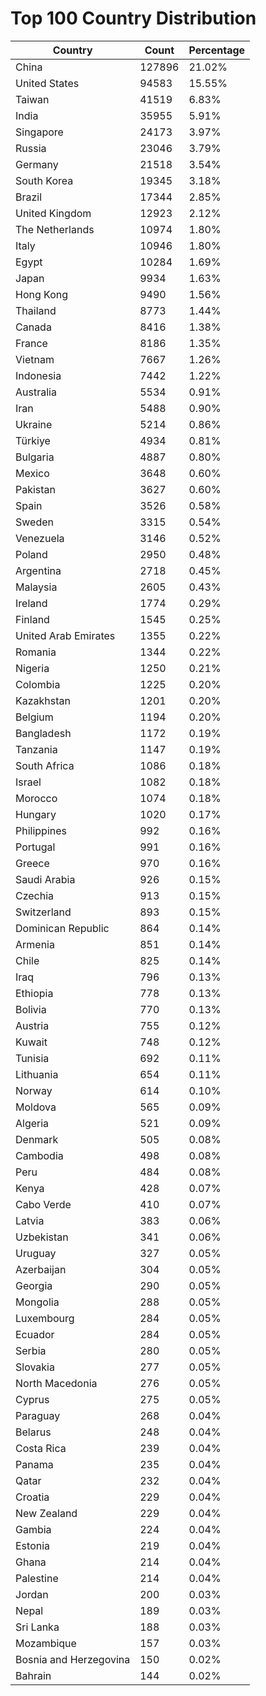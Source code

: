 # Top 100 Country Distribution
| Country | Count | Percentage |
|----|----|----|
| China | 127896 | 21.02% |
| United States | 94583 | 15.55% |
| Taiwan | 41519 | 6.83% |
| India | 35955 | 5.91% |
| Singapore | 24173 | 3.97% |
| Russia | 23046 | 3.79% |
| Germany | 21518 | 3.54% |
| South Korea | 19345 | 3.18% |
| Brazil | 17344 | 2.85% |
| United Kingdom | 12923 | 2.12% |
| The Netherlands | 10974 | 1.80% |
| Italy | 10946 | 1.80% |
| Egypt | 10284 | 1.69% |
| Japan | 9934 | 1.63% |
| Hong Kong | 9490 | 1.56% |
| Thailand | 8773 | 1.44% |
| Canada | 8416 | 1.38% |
| France | 8186 | 1.35% |
| Vietnam | 7667 | 1.26% |
| Indonesia | 7442 | 1.22% |
| Australia | 5534 | 0.91% |
| Iran | 5488 | 0.90% |
| Ukraine | 5214 | 0.86% |
| Türkiye | 4934 | 0.81% |
| Bulgaria | 4887 | 0.80% |
| Mexico | 3648 | 0.60% |
| Pakistan | 3627 | 0.60% |
| Spain | 3526 | 0.58% |
| Sweden | 3315 | 0.54% |
| Venezuela | 3146 | 0.52% |
| Poland | 2950 | 0.48% |
| Argentina | 2718 | 0.45% |
| Malaysia | 2605 | 0.43% |
| Ireland | 1774 | 0.29% |
| Finland | 1545 | 0.25% |
| United Arab Emirates | 1355 | 0.22% |
| Romania | 1344 | 0.22% |
| Nigeria | 1250 | 0.21% |
| Colombia | 1225 | 0.20% |
| Kazakhstan | 1201 | 0.20% |
| Belgium | 1194 | 0.20% |
| Bangladesh | 1172 | 0.19% |
| Tanzania | 1147 | 0.19% |
| South Africa | 1086 | 0.18% |
| Israel | 1082 | 0.18% |
| Morocco | 1074 | 0.18% |
| Hungary | 1020 | 0.17% |
| Philippines | 992 | 0.16% |
| Portugal | 991 | 0.16% |
| Greece | 970 | 0.16% |
| Saudi Arabia | 926 | 0.15% |
| Czechia | 913 | 0.15% |
| Switzerland | 893 | 0.15% |
| Dominican Republic | 864 | 0.14% |
| Armenia | 851 | 0.14% |
| Chile | 825 | 0.14% |
| Iraq | 796 | 0.13% |
| Ethiopia | 778 | 0.13% |
| Bolivia | 770 | 0.13% |
| Austria | 755 | 0.12% |
| Kuwait | 748 | 0.12% |
| Tunisia | 692 | 0.11% |
| Lithuania | 654 | 0.11% |
| Norway | 614 | 0.10% |
| Moldova | 565 | 0.09% |
| Algeria | 521 | 0.09% |
| Denmark | 505 | 0.08% |
| Cambodia | 498 | 0.08% |
| Peru | 484 | 0.08% |
| Kenya | 428 | 0.07% |
| Cabo Verde | 410 | 0.07% |
| Latvia | 383 | 0.06% |
| Uzbekistan | 341 | 0.06% |
| Uruguay | 327 | 0.05% |
| Azerbaijan | 304 | 0.05% |
| Georgia | 290 | 0.05% |
| Mongolia | 288 | 0.05% |
| Luxembourg | 284 | 0.05% |
| Ecuador | 284 | 0.05% |
| Serbia | 280 | 0.05% |
| Slovakia | 277 | 0.05% |
| North Macedonia | 276 | 0.05% |
| Cyprus | 275 | 0.05% |
| Paraguay | 268 | 0.04% |
| Belarus | 248 | 0.04% |
| Costa Rica | 239 | 0.04% |
| Panama | 235 | 0.04% |
| Qatar | 232 | 0.04% |
| Croatia | 229 | 0.04% |
| New Zealand | 229 | 0.04% |
| Gambia | 224 | 0.04% |
| Estonia | 219 | 0.04% |
| Ghana | 214 | 0.04% |
| Palestine | 214 | 0.04% |
| Jordan | 200 | 0.03% |
| Nepal | 189 | 0.03% |
| Sri Lanka | 188 | 0.03% |
| Mozambique | 157 | 0.03% |
| Bosnia and Herzegovina | 150 | 0.02% |
| Bahrain | 144 | 0.02% |
